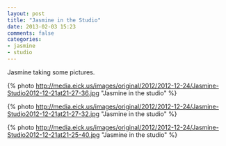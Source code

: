 ```yaml
---
layout: post
title: "Jasmine in the Studio"
date: 2013-02-03 15:23
comments: false
categories: 
- jasmine
- studio
---
```

Jasmine taking some pictures.

{% photo http://media.eick.us/images/original/2012/2012-12-24/Jasmine-Studio2012-12-21at21-27-36.jpg "Jasmine in the studio" %}

{% photo http://media.eick.us/images/original/2012/2012-12-24/Jasmine-Studio2012-12-21at21-27-32.jpg "Jasmine in the studio" %}

{% photo http://media.eick.us/images/original/2012/2012-12-24/Jasmine-Studio2012-12-21at21-25-40.jpg "Jasmine in the studio" %}
